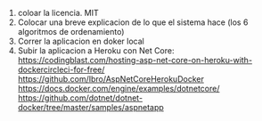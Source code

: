 ﻿1. coloar la licencia. MIT
2. Colocar una breve explicacion de lo que el sistema hace (los 6 algoritmos de ordenamiento)
3. Correr la aplicacion en doker local
4. Subir la aplicacion a Heroku con Net Core:
https://codingblast.com/hosting-asp-net-core-on-heroku-with-dockercircleci-for-free/
https://github.com/Ibro/AspNetCoreHerokuDocker
https://docs.docker.com/engine/examples/dotnetcore/
https://github.com/dotnet/dotnet-docker/tree/master/samples/aspnetapp